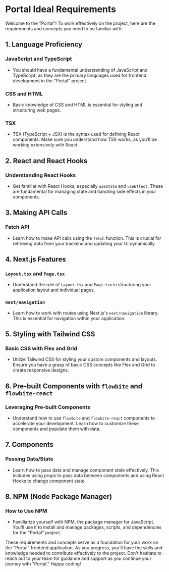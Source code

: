 # Portal Ideal Requirements

Welcome to the "Portal"! To work effectively on the project, here are the requirements and concepts you need to be familiar with:

## 1. Language Proficiency

### JavaScript and TypeScript

- You should have a fundamental understanding of JavaScript and TypeScript, as they are the primary languages used for frontend development in the "Portal" project.

### CSS and HTML

- Basic knowledge of CSS and HTML is essential for styling and structuring web pages.

### TSX

- TSX (TypeScript + JSX) is the syntax used for defining React components. Make sure you understand how TSX works, as you'll be working extensively with React.

## 2. React and React Hooks

### Understanding React Hooks

- Get familiar with React Hooks, especially `useState` and `useEffect`. These are fundamental for managing state and handling side effects in your components.

## 3. Making API Calls

### Fetch API

- Learn how to make API calls using the `fetch` function. This is crucial for retrieving data from your backend and updating your UI dynamically.

## 4. Next.js Features

### `Layout.tsx` and `Page.tsx`

- Understand the role of `Layout.tsx` and `Page.tsx` in structuring your application layout and individual pages.

### `next/navigation`

- Learn how to work with routes using Next.js's `next/navigation` library. This is essential for navigation within your application.

## 5. Styling with Tailwind CSS

### Basic CSS with Flex and Grid

- Utilize Tailwind CSS for styling your custom components and layouts. Ensure you have a grasp of basic CSS concepts like Flex and Grid to create responsive designs.

## 6. Pre-built Components with `flowbite` and `flowbite-react`

### Leveraging Pre-built Components

- Understand how to use `flowbite` and `flowbite-react` components to accelerate your development. Learn how to customize these components and populate them with data.

## 7. Components

### Passing Data/State

- Learn how to pass data and manage component state effectively. This includes using props to pass data between components and using React Hooks to change component state.

## 8. NPM (Node Package Manager)

### How to Use NPM

- Familiarize yourself with NPM, the package manager for JavaScript. You'll use it to install and manage packages, scripts, and dependencies for the "Portal" project.

These requirements and concepts serve as a foundation for your work on the "Portal" frontend application. As you progress, you'll have the skills and knowledge needed to contribute effectively to the project. Don't hesitate to reach out to your team for guidance and support as you continue your journey with "Portal." Happy coding!